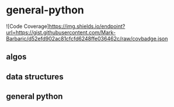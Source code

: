 # general-python

![Code Coverage]https://img.shields.io/endpoint?url=https://gist.githubusercontent.com/Mark-Barbaric/d52efd902ac81cfcfd6248ffe036462c/raw/covbadge.json

## algos

## data structures

## general python
